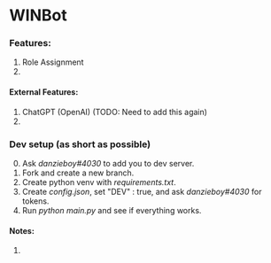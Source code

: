 # WINBot

### Features:
1. Role Assignment
2. 

#### External Features:
1. ChatGPT (OpenAI) (TODO: Need to add this again)
2. 

### Dev setup (as short as possible)
0. Ask *danzieboy#4030* to add you to dev server.
1. Fork and create a new branch. 
2. Create python venv with *requirements.txt*.
3. Create *config.json*, set "DEV" : true, and ask *danzieboy#4030* for tokens.
4. Run *python main.py* and see if everything works. 

#### Notes:
1. 